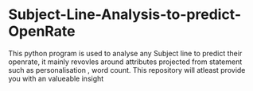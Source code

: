 # Subject-Line-Analysis-to-predict-OpenRate
This python program is used to analyse any Subject line to predict their openrate, it mainly revovles around attributes projected from statement such as personalisation , word count. This repository will atleast provide you with an valueable insight 
